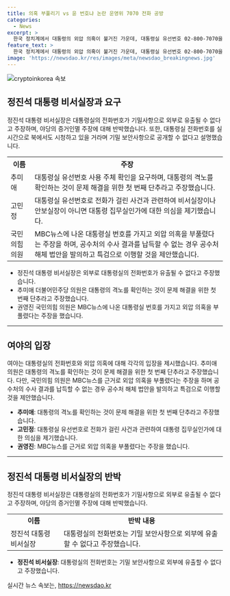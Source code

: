 ```yaml
---
title: 의혹 부풀리기 vs 윤 번호냐 논란 운영위 7070 전화 공방
categories:
  - News
excerpt: >
  한국 정치계에서 대통령의 외압 의혹이 불거진 가운데, 대통령실 유선번호 02-800-7070을 둘러싼 논란이 뜨거워지고 있다. 민주당 의원들은 해당 번호를 통해 대통령의 격노와 외압 의심을 제기하며 확인을 촉구했으나, 비서실장은 해당 번호를 공개할 수 없다고 반박했다. 야당은 MBC 뉴스를 인용하여 의혹을 부풀리는 것으로 비판했고, 공수처 수사 결과를 기다리는 것이 옳다는 제안을 덧붙였다. 이에 대한 국민의 관심이 높아지고 있다. (150자)
feature_text: >
  한국 정치계에서 대통령의 외압 의혹이 불거진 가운데, 대통령실 유선번호 02-800-7070을 둘러싼 논란이 뜨거워지고 있다. 민주당 의원들은 해당 번호를 통해 대통령의 격노와 외압 의심을 제기하며 확인을 촉구했으나, 비서실장은 해당 번호를 공개할 수 없다고 반박했다. 야당은 MBC 뉴스를 인용하여 의혹을 부풀리는 것으로 비판했고, 공수처 수사 결과를 기다리는 것이 옳다는 제안을 덧붙였다. 이에 대한 국민의 관심이 높아지고 있다. (150자)
image: 'https://newsdao.kr/res/images/meta/newsdao_breakingnews.jpg'
---
```


<p><img src="https://newsdao.kr/res/images/meta/newsdao_breakingnews.jpg" alt="cryptoinkorea 속보" /></p>

<h2 data-ke-size="size26">정진석 대통령 비서실장과 요구</h2>

<p data-ke-size="size16">정진석 대통령 비서실장은 대통령실의 전화번호가 기밀사항으로 외부로 유출될 수 없다고 주장하며, 야당의 증거인멸 주장에 대해 반박했습니다. 또한, 대통령실 전화번호를 실시간으로 북에서도 시청하고 있을 거라며 기밀 보안사항으로 공개할 수 없다고 설명했습니다.</p>

<table>
  <tr>
    <th>이름</th>
    <th>주장</th>
  </tr>
  <tr>
    <td>추미애</td>
    <td>대통령실 유선번호 사용 주체 확인을 요구하며, 대통령의 격노를 확인하는 것이 문제 해결을 위한 첫 번째 단추라고 주장했습니다.</td>
  </tr>
  <tr>
    <td>고민정</td>
    <td>대통령실 유선번호로 전화가 걸린 사건과 관련하여 비서실장이나 안보실장이 아니면 대통령 집무실인가에 대한 의심을 제기했습니다.</td>
  </tr>
  <tr>
    <td>국민의힘 의원</td>
    <td>MBC뉴스에 나온 대통령실 번호를 가지고 외압 의혹을 부풀렸다는 주장을 하며, 공수처의 수사 결과를 납득할 수 없는 경우 공수처 해체 법안을 발의하고 특검으로 이행할 것을 제안했습니다.</td>
  </tr>
</table>

<ul>
  <li>정진석 대통령 비서실장은 외부로 대통령실의 전화번호가 유출될 수 없다고 주장했습니다.</li>
  <li>추미애 더불어민주당 의원은 대통령의 격노를 확인하는 것이 문제 해결을 위한 첫 번째 단추라고 주장했습니다.</li>
  <li>권영진 국민의힘 의원은 MBC뉴스에 나온 대통령실 번호를 가지고 외압 의혹을 부풀렸다는 주장을 했습니다.</li>
</ul>

<hr>

<h2 data-ke-size="size26">여야의 입장</h2>

<p data-ke-size="size16">여야는 대통령실의 전화번호와 외압 의혹에 대해 각각의 입장을 제시했습니다. 추미애 의원은 대통령의 격노를 확인하는 것이 문제 해결을 위한 첫 번째 단추라고 주장했습니다. 다만, 국민의힘 의원은 MBC뉴스를 근거로 외압 의혹을 부풀렸다는 주장을 하며 공수처의 수사 결과를 납득할 수 없는 경우 공수처 해체 법안을 발의하고 특검으로 이행할 것을 제안했습니다.</p>

<ul>
  <li><b>추미애</b>: 대통령의 격노를 확인하는 것이 문제 해결을 위한 첫 번째 단추라고 주장했습니다.</li>
  <li><b>고민정</b>: 대통령실 유선번호로 전화가 걸린 사건과 관련하여 대통령 집무실인가에 대한 의심을 제기했습니다.</li>
  <li><b>권영진</b>: MBC뉴스를 근거로 외압 의혹을 부풀렸다는 주장을 했습니다.</li>
</ul>

<hr>

<h2 data-ke-size="size26">정진석 대통령 비서실장의 반박</h2>

<p data-ke-size="size16">정진석 대통령 비서실장은 대통령실의 전화번호가 기밀사항으로 외부로 유출될 수 없다고 주장하며, 야당의 증거인멸 주장에 대해 반박했습니다.</p>

<table>
  <tr>
    <td style="text-align: center; height: 17px;"><b>이름</b></td>
    <td style="text-align: center; height: 17px;"><b>반박 내용</b></td>
  </tr>
  <tr>
    <td>정진석 대통령 비서실장</td>
    <td>대통령실의 전화번호는 기밀 보안사항으로 외부에 유출할 수 없다고 주장했습니다.</td>
  </tr>
</table>

<ul>
  <li><b>정진석 비서실장</b>: 대통령실의 전화번호는 기밀 보안사항으로 외부에 유출할 수 없다고 주장했습니다.</li>
</ul>
실시간 뉴스 속보는, <a href="https://newsdao.kr" rel="dofollow">https://newsdao.kr</a>


